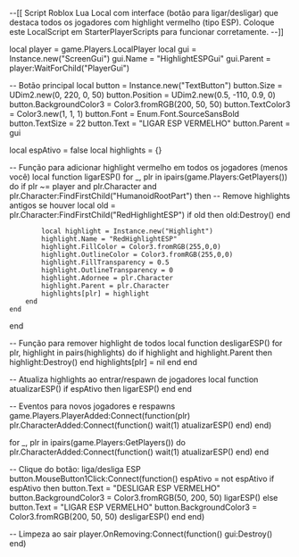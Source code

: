 --[[
Script Roblox Lua Local com interface (botão para ligar/desligar) que destaca todos os jogadores com highlight vermelho (tipo ESP).
Coloque este LocalScript em StarterPlayerScripts para funcionar corretamente.
--]]

local player = game.Players.LocalPlayer
local gui = Instance.new("ScreenGui")
gui.Name = "HighlightESPGui"
gui.Parent = player:WaitForChild("PlayerGui")

-- Botão principal
local button = Instance.new("TextButton")
button.Size = UDim2.new(0, 220, 0, 50)
button.Position = UDim2.new(0.5, -110, 0.9, 0)
button.BackgroundColor3 = Color3.fromRGB(200, 50, 50)
button.TextColor3 = Color3.new(1, 1, 1)
button.Font = Enum.Font.SourceSansBold
button.TextSize = 22
button.Text = "LIGAR ESP VERMELHO"
button.Parent = gui

local espAtivo = false
local highlights = {}

-- Função para adicionar highlight vermelho em todos os jogadores (menos você)
local function ligarESP()
    for _, plr in ipairs(game.Players:GetPlayers()) do
        if plr ~= player and plr.Character and plr.Character:FindFirstChild("HumanoidRootPart") then
            -- Remove highlights antigos se houver
            local old = plr.Character:FindFirstChild("RedHighlightESP")
            if old then old:Destroy() end

            local highlight = Instance.new("Highlight")
            highlight.Name = "RedHighlightESP"
            highlight.FillColor = Color3.fromRGB(255,0,0)
            highlight.OutlineColor = Color3.fromRGB(255,0,0)
            highlight.FillTransparency = 0.5
            highlight.OutlineTransparency = 0
            highlight.Adornee = plr.Character
            highlight.Parent = plr.Character
            highlights[plr] = highlight
        end
    end
end

-- Função para remover highlight de todos
local function desligarESP()
    for plr, highlight in pairs(highlights) do
        if highlight and highlight.Parent then
            highlight:Destroy()
        end
        highlights[plr] = nil
    end
end

-- Atualiza highlights ao entrar/respawn de jogadores
local function atualizarESP()
    if espAtivo then
        ligarESP()
    end
end

-- Eventos para novos jogadores e respawns
game.Players.PlayerAdded:Connect(function(plr)
    plr.CharacterAdded:Connect(function()
        wait(1)
        atualizarESP()
    end)
end)

for _, plr in ipairs(game.Players:GetPlayers()) do
    plr.CharacterAdded:Connect(function()
        wait(1)
        atualizarESP()
    end)
end

-- Clique do botão: liga/desliga ESP
button.MouseButton1Click:Connect(function()
    espAtivo = not espAtivo
    if espAtivo then
        button.Text = "DESLIGAR ESP VERMELHO"
        button.BackgroundColor3 = Color3.fromRGB(50, 200, 50)
        ligarESP()
    else
        button.Text = "LIGAR ESP VERMELHO"
        button.BackgroundColor3 = Color3.fromRGB(200, 50, 50)
        desligarESP()
    end
end)

-- Limpeza ao sair
player.OnRemoving:Connect(function()
    gui:Destroy()
end)
